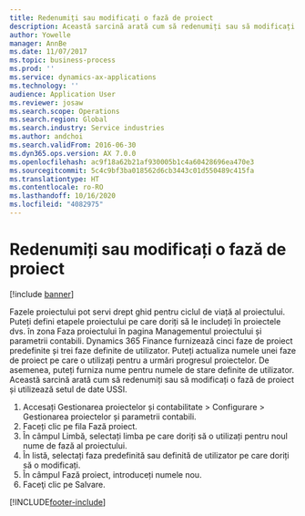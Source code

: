 ```yaml
---
title: Redenumiți sau modificați o fază de proiect
description: Această sarcină arată cum să redenumiți sau să modificați o fază de proiect.
author: Yowelle
manager: AnnBe
ms.date: 11/07/2017
ms.topic: business-process
ms.prod: ''
ms.service: dynamics-ax-applications
ms.technology: ''
audience: Application User
ms.reviewer: josaw
ms.search.scope: Operations
ms.search.region: Global
ms.search.industry: Service industries
ms.author: andchoi
ms.search.validFrom: 2016-06-30
ms.dyn365.ops.version: AX 7.0.0
ms.openlocfilehash: ac9f18a62b21af930005b1c4a60428696ea470e3
ms.sourcegitcommit: 5c4c9bf3ba018562d6cb3443c01d550489c415fa
ms.translationtype: HT
ms.contentlocale: ro-RO
ms.lasthandoff: 10/16/2020
ms.locfileid: "4082975"
---
```

# <a name="rename-or-modify-a-project-stage"></a>Redenumiți sau modificați o fază de proiect

[!include [banner](../../includes/banner.md)]

Fazele proiectului pot servi drept ghid pentru ciclul de viață al proiectului. Puteți defini etapele proiectului pe care doriți să le includeți în proiectele dvs. în zona Faza proiectului în pagina Managementul proiectului și parametrii contabili. Dynamics 365 Finance furnizează cinci faze de proiect predefinite și trei faze definite de utilizator. Puteți actualiza numele unei faze de proiect pe care o utilizați pentru a urmări progresul proiectelor. De asemenea, puteți furniza nume pentru numele de stare definite de utilizator. Această sarcină arată cum să redenumiți sau să modificați o fază de proiect și utilizează setul de date USSI.

1. Accesați Gestionarea proiectelor și contabilitate > Configurare > Gestionarea proiectelor și parametrii contabili.
2. Faceți clic pe fila Fază proiect.
3. În câmpul Limbă, selectați limba pe care doriți să o utilizați pentru noul nume de fază al proiectului.
4. În listă, selectați faza predefinită sau definită de utilizator pe care doriți să o modificați. 
5. În câmpul Fază proiect, introduceți numele nou.
6. Faceţi clic pe Salvare.


[!INCLUDE[footer-include](../../includes/footer-banner.md)]